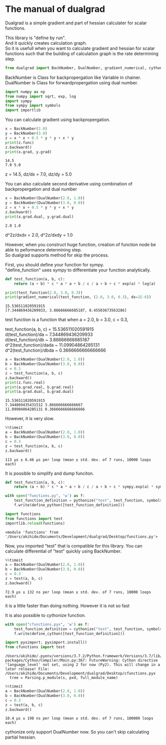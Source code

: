 
# The manual of dualgrad

Dualgrad is a simple gradient and part of hessian calculater for scalar functions.  

This library is "define by run".  
And it quickly creates calculation graph.  
So it is usefull when you want to calculate gradient and hessian for scalar functions such that the building of calculation graph is the rate determining step.  


```python
from dualgrad import BackNumber, DualNumber, gradient_numerical, cythonize, pythonize, define_cython, define_python
```

BackNumber is Class for backpropergation like Variable in chainer.  
DualNumber is Class for forwardpropergation using dual number.  


```python
import numpy as np
from numpy import sqrt, exp, log
import sympy
from sympy import symbols
import importlib
```

You can calculate gradient using backpropergation.


```python
x = BackNumber(2.0)
y = BackNumber(3.0)
z = x * x + 0.5 * y * y + x * y
print(z.func)
z.backward()
print(x.grad, y.grad)
```

    14.5
    7.0 5.0


z = 14.5, dz/dx = 7.0, dz/dy = 5.0

You can also calculate second derivative using combination of backpropergation and dual number


```python
x = BackNumber(DualNumber(2.0, 1.0))
y = BackNumber(DualNumber(3.0, 0.0))
z = x * x + 0.5 * y * y + x * y
z.backward()
print(x.grad.dual, y.grad.dual)
```

    2.0 1.0


d^2z/dxdx = 2.0, d^2z/dxdy = 1.0

However, when you construct huge function, creation of function node be able to peformance determining step.  
So dualgrad supports method for skip the process.

First, you should define your function for sympy.  
"define_function" uses sympy to differentiate your function analytically.


```python
def test_function(a, b, c):
    return (a + b) * c * a * a + b / c / a + b + c * exp(a) * log(a)

print(test_function(2.0, 3.0, 0.3))
print(gradient_numerical(test_function, (2.0, 3.0, 0.3), dx=1E-6))
```

    15.536511020591915
    [7.344869436209933, 3.86666666685187, 8.45503673563286]


test function is a function that when
a = 2.0, b = 3.0, c = 0.3,

test_function(a, b, c) = 15.536511020591915  
d(test_function)/da ~ 7.344869436209933  
d(test_function)/db ~ 3.86666666685187  
d^2(test_function)/dada ~ 11.09904864285131  
d^2(test_function)/dbda ~ 0.3666666666666666  


```python
a = BackNumber(DualNumber(2.0, 1.0))
b = BackNumber(DualNumber(3.0, 0.0))
c = 0.3
z = test_function(a, b, c)
z.backward()
print(z.func.real)
print(a.grad.real, b.grad.real)
print(a.grad.dual, b.grad.dual)
```

    15.536511020591915
    7.344869435431512 3.866666666666667
    11.09904864285131 0.3666666666666666


However, it is very slow.


```python
%%timeit
a = BackNumber(DualNumber(2.0, 1.0))
b = BackNumber(DualNumber(3.0, 0.0))
c = 0.3
z = test_function(a, b, c)
z.backward()
```

    113 µs ± 6.46 µs per loop (mean ± std. dev. of 7 runs, 10000 loops each)


It is possible to simplify and dump funciton.


```python
def test_function(a, b, c):
    return (a + b) * c * a * a + b / c / a + b + c * sympy.exp(a) * sympy.log(a)
```


```python
with open("functions.py", 'w') as f:
    test_function_definition = pythonize("test", test_function, symbols("a, b"), symbols("c,"))
    f.write(define_python([test_function_definition]))
```


```python
import functions
from functions import test
importlib.reload(functions)
```




    <module 'functions' from '/Users/akihide/Documents/Development/dualgrad/Desktop/functions.py'>



Now, you imported "test" that is compatible for this library.
You can calculate differential of "test" quickly using BackNumber.


```python
%%timeit
a = BackNumber(DualNumber(2.0, 1.0))
b = BackNumber(DualNumber(3.0, 0.0))
c = 0.3
z = test(a, b, c)
z.backward()
```

    72.9 µs ± 132 ns per loop (mean ± std. dev. of 7 runs, 10000 loops each)


it is a little faster than doing nothing. However it is not so fast

It is also possible to cythonize function.


```python
with open("cfunctions.pyx", 'w') as f:
    test_function_definition = cythonize("test", test_function, symbols("a, b"), symbols("c,"))
    f.write(define_cython([test_function_definition]))
```


```python
import pyximport; pyximport.install()
from cfunctions import test
```

    /Users/akihide/.pyenv/versions/3.7.2/Python.framework/Versions/3.7/lib/python3.7/site-packages/Cython/Compiler/Main.py:367: FutureWarning: Cython directive 'language_level' not set, using 2 for now (Py2). This will change in a later release! File: /Users/akihide/Documents/Development/dualgrad/Desktop/cfunctions.pyx
      tree = Parsing.p_module(s, pxd, full_module_name)



```python
%%timeit
a = BackNumber(DualNumber(2.0, 1.0))
b = BackNumber(DualNumber(3.0, 0.0))
c = 0.3
z = test(a, b, c)
z.backward()
```

    10.4 µs ± 198 ns per loop (mean ± std. dev. of 7 runs, 100000 loops each)


cythonize only support DualNumber now. So you can't skip calculating partial hessian.


```python

```
